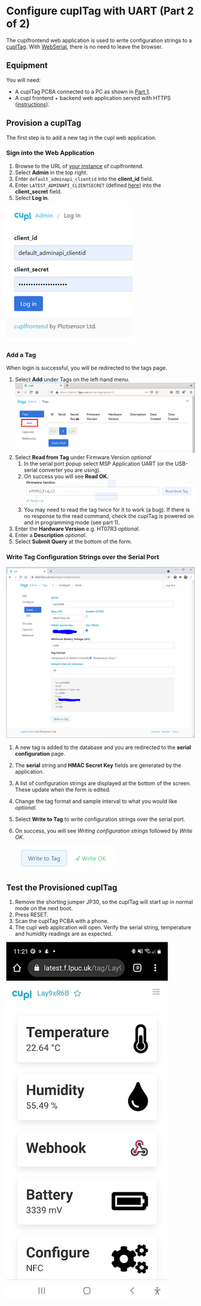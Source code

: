 # Configure cuplTag with UART (Part 2 of 2)

The cuplfrontend web application is used to write configuration strings to a [cuplTag](https://github.com/cuplsensor/cupltag). With [WebSerial](https://www.chromestatus.com/feature/6577673212002304), there is no need to leave the browser.

## Equipment

You will need:

* A cuplTag PCBA connected to a PC as shown in [Part 1](https://github.com/cuplsensor/cupltag/blob/master/docs/guides/configUARTpt1/index.md).
* A cupl frontend + backend web application served with HTTPS ([instructions](https://github.com/cuplsensor/cupldeploy#installation)).

## Provision a cuplTag

The first step is to add a new tag in the cupl web application. 

### Sign into the Web Application

1. Browse to the URL of [your instance](https://github.com/cuplsensor/cupldeploy#test-cuplfrontend) of cuplfrontend.
2. Select **Admin** in the top right.
3. Enter ``default_adminapi_clientid`` into the **client_id** field.
4. Enter ``LATEST_ADMINAPI_CLIENTSECRET`` (defined [here](https://github.com/cuplsensor/cupldeploy#define-github-secrets)) into the **client_secret** field.
5. Select **Log in**.

![image-20210929090053818](adscreen.png)

### Add a Tag 

When login is successful, you will be redirected to the tags page.

1. Select **Add** under Tags on the left-hand menu.
   ![addtag](addtag.png)
2. Select **Read from Tag** under Firmware Version *optional*
   1. In the serial port popup select MSP Application UART (or the USB-serial converter you are using). 
   2. On success you will see **Read OK.**
      ![Read OK green tick](readok.png)
   3. You may need to read the tag twice for it to work (a bug). If there is no response to the read command, check the cuplTag is powered on and in programming mode (see part 1).
3. Enter the **Hardware Version** e.g. HT07R3 *optional*.
4. Enter a **Description** *optional*.
5. Select **Submit Query** at the bottom of the form. 

### Write Tag Configuration Strings over the Serial Port

![configserial.png](configserial.png)

1. A new tag is added to the database and you are redirected to the **serial configuration** page.
2. The **serial** string and **HMAC Secret Key** fields are generated by the application.
3. A list of configuration strings are displayed at the bottom of the screen. These update when the form is edited.
4. Change the tag format and sample interval to what you would like *optional*.
5. Select **Write to Tag** to write configuration strings over the serial port.
6. On success, you will see *Writing configuration strings* followed by *Write OK*.

   ![image-20210929111528064](writeok.png)

## Test the Provisioned cuplTag

1. Remove the shorting jumper JP30, so the cuplTag will start up in normal mode on the next boot.
2. Press RESET.
3. Scan the cuplTag PCBA with a phone.
4. The cupl web application will open. Verify the serial string, temperature and humidity readings are as expected.

![cupltag phone screenshot](screenshot.jpg)



